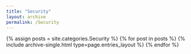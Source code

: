 ```yaml
---
title: "Security"
layout: archive
permalink: /Security
---
```



{% assign posts = site.categories.Security %}
{% for post in posts %} {% include archive-single.html type=page.entries_layout %} {% endfor %}